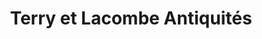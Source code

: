 ---
title: "Terry et Lacombe Antiquités"
url: /saint-mathias-sur-richelieu/terry-et-lacombe-antiquites/
shop: Antiquitäten
---